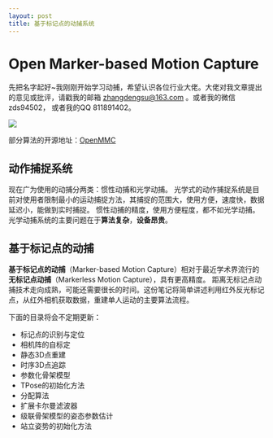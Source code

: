 ```yaml
---
layout: post
title: 基于标记点的动捕系统
---
```


# Open Marker-based Motion Capture

先把名字起好~我刚刚开始学习动捕，希望认识各位行业大佬。大佬对我文章提出的意见或批评，请戳我的邮箱 zhangdengsu@163.com 。或者我的微信 zds94502， 或者我的QQ 811891402。

![](https://fishhe.github.io/assets/img/markdown-img-paste-20210209110220792.png)

部分算法的开源地址：[OpenMMC](https://github.com/FishHe/OpenMMC)

## 动作捕捉系统

现在广为使用的动捕分两类：惯性动捕和光学动捕。
光学式的动作捕捉系统是目前对使用者限制最小的运动捕捉方法，其捕捉的范围大，使用方便，速度快，数据延迟小，能做到实时捕捉。
惯性动捕的精度，使用方便程度，都不如光学动捕。光学动捕系统的主要问题在于**算法复杂**，**设备昂贵**。


## 基于标记点的动捕

**基于标记点的动捕**（Marker-based Motion Capture）相对于最近学术界流行的**无标记点动捕**（Markerless Motion Capture），具有更高精度。
距离无标记点动捕技术走向成熟，可能还需要很长的时间。这份笔记将简单讲述利用红外反光标记点，从红外相机获取数据，重建单人运动的主要算法流程。

下面的目录将会不定期更新：

* 标记点的识别与定位
* 相机阵的自标定
* 静态3D点重建
* 时序3D点追踪
* 参数化骨架模型
* TPose的初始化方法
* 分配算法
* 扩展卡尔曼滤波器
* 级联骨架模型的姿态参数估计
* 站立姿势的初始化方法

